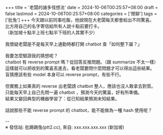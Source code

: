 +++
title = '老闆的諸多怪想法'
date = 2024-10-06T00:25:57+08:00
draft = false
lastmod = 2024-10-06T00:25:57+08:00
categories = ['閒聊']
tags = ['批兔']
+++
今天跟以前同事吃飯，他說現在大老闆每天都會給出不同驚喜。<br>
比方用自己的名字寄信給所有人說十點前要打卡。<br>
（新加坡十點半上班七點半下班的人其實不少）<br>
<br>
我懷疑老闆是不是每天早上通勤時都打開 chatbot 查「如何整下屬？」<br>
<br>
我要怎麼驗證我的猜想呢？<br>
chatbot 有 reverse prompt 嗎？從回答反推問題。（跟 summarize 不太一樣）<br>
這樣就可以把收到的驚喜丟進去，看老闆要問什麼問題才可以得出這些結果。<br>
盲猜應該有些 model 本身可以 reverse prompt，有些不行。<br>
<br>
但實務上如果真的 reverse 出老闆請 chatbot 整人，應該也沒人敢拿去對質。<br>
只能每天早上自己先問一遍 chatbot ，預測今天的驚喜，好有所準備。<br>
結果又變回典型的機器學習了：從已知結果預測未知結果。<br>
<br>
話說那些不能 reverse prompt 的 chatbot，能不能做為一種 hash 使用呢？<br>
<br>
--<br>
※ 發信站: 批踢踢兔(ptt2.cc), 來自: xxx.xxx.xxx.xxx (新加坡)<br>
